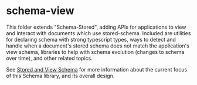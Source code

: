 # schema-view

This folder extends "Schema-Stored", adding APIs for applications to view and interact with documents which use stored-schema.
Included are utilities for declaring schema with strong typescript types,
ways to detect and handle when a document's stored schema does not match the application's view schema,
libraries to help with schema evolution (changes to schema over time), and other related topics.

See [Stored and View Schema](../schema-stored/Stored&#32;and&#32;View&#32;Schema.md)
for more information about the current focus of this Schema library, and its overall design.
